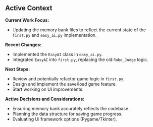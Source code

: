 ## Active Context

**Current Work Focus:**
- Updating the memory bank files to reflect the current state of the `first.py` and `easy_ai.py` implementation.

**Recent Changes:**
- Implemented the `EasyAI` class in `easy_ai.py`.
- Integrated `EasyAI` into `first.py`, replacing the old `Robo_Judge` logic.

**Next Steps:**
- Review and potentially refactor game logic in `first.py`.
- Design and implement the save/load game feature.
- Start working on UI improvements.

**Active Decisions and Considerations:**
- Ensuring memory bank accurately reflects the codebase.
- Planning the data structure for saving game progress.
- Evaluating UI framework options (Pygame/Tkinter).
